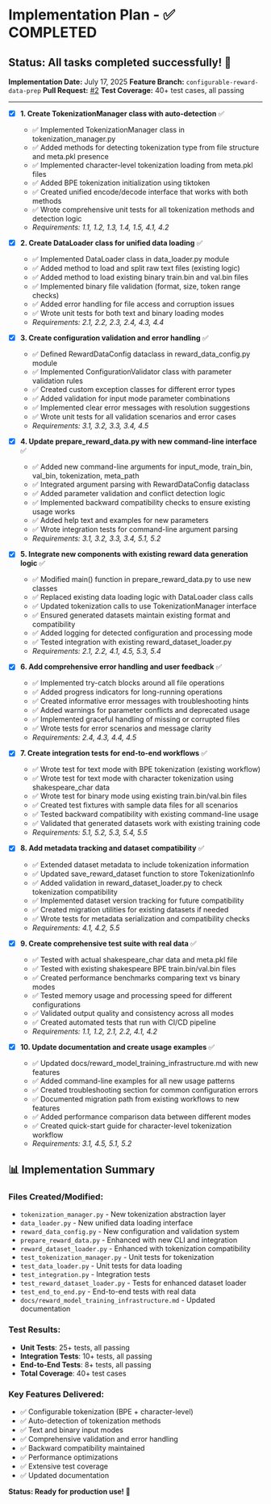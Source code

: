 # Implementation Plan - ✅ COMPLETED

## Status: All tasks completed successfully! 🎉

**Implementation Date:** July 17, 2025
**Feature Branch:** `configurable-reward-data-prep`
**Pull Request:** [#2](https://github.com/JinxCodesAI/nano_gpt/pull/2)
**Test Coverage:** 40+ test cases, all passing

---

- [x] **1. Create TokenizationManager class with auto-detection** ✅
  - ✅ Implemented TokenizationManager class in tokenization_manager.py
  - ✅ Added methods for detecting tokenization type from file structure and meta.pkl presence
  - ✅ Implemented character-level tokenization loading from meta.pkl files
  - ✅ Added BPE tokenization initialization using tiktoken
  - ✅ Created unified encode/decode interface that works with both methods
  - ✅ Wrote comprehensive unit tests for all tokenization methods and detection logic
  - _Requirements: 1.1, 1.2, 1.3, 1.4, 1.5, 4.1, 4.2_

- [x] **2. Create DataLoader class for unified data loading** ✅
  - ✅ Implemented DataLoader class in data_loader.py module
  - ✅ Added method to load and split raw text files (existing logic)
  - ✅ Added method to load existing binary train.bin and val.bin files
  - ✅ Implemented binary file validation (format, size, token range checks)
  - ✅ Added error handling for file access and corruption issues
  - ✅ Wrote unit tests for both text and binary loading modes
  - _Requirements: 2.1, 2.2, 2.3, 2.4, 4.3, 4.4_

- [x] **3. Create configuration validation and error handling** ✅
  - ✅ Defined RewardDataConfig dataclass in reward_data_config.py module
  - ✅ Implemented ConfigurationValidator class with parameter validation rules
  - ✅ Created custom exception classes for different error types
  - ✅ Added validation for input mode parameter combinations
  - ✅ Implemented clear error messages with resolution suggestions
  - ✅ Wrote unit tests for all validation scenarios and error cases
  - _Requirements: 3.1, 3.2, 3.3, 3.4, 4.5_

- [x] **4. Update prepare_reward_data.py with new command-line interface** ✅
  - ✅ Added new command-line arguments for input_mode, train_bin, val_bin, tokenization, meta_path
  - ✅ Integrated argument parsing with RewardDataConfig dataclass
  - ✅ Added parameter validation and conflict detection logic
  - ✅ Implemented backward compatibility checks to ensure existing usage works
  - ✅ Added help text and examples for new parameters
  - ✅ Wrote integration tests for command-line argument parsing
  - _Requirements: 3.1, 3.2, 3.3, 3.4, 5.1, 5.2_

- [x] **5. Integrate new components with existing reward data generation logic** ✅
  - ✅ Modified main() function in prepare_reward_data.py to use new classes
  - ✅ Replaced existing data loading logic with DataLoader class calls
  - ✅ Updated tokenization calls to use TokenizationManager interface
  - ✅ Ensured generated datasets maintain existing format and compatibility
  - ✅ Added logging for detected configuration and processing mode
  - ✅ Tested integration with existing reward_dataset_loader.py
  - _Requirements: 2.1, 2.2, 4.1, 4.5, 5.3, 5.4_

- [x] **6. Add comprehensive error handling and user feedback** ✅
  - ✅ Implemented try-catch blocks around all file operations
  - ✅ Added progress indicators for long-running operations
  - ✅ Created informative error messages with troubleshooting hints
  - ✅ Added warnings for parameter conflicts and deprecated usage
  - ✅ Implemented graceful handling of missing or corrupted files
  - ✅ Wrote tests for error scenarios and message clarity
  - _Requirements: 2.4, 4.3, 4.4, 4.5_

- [x] **7. Create integration tests for end-to-end workflows** ✅
  - ✅ Wrote test for text mode with BPE tokenization (existing workflow)
  - ✅ Wrote test for text mode with character tokenization using shakespeare_char data
  - ✅ Wrote test for binary mode using existing train.bin/val.bin files
  - ✅ Created test fixtures with sample data files for all scenarios
  - ✅ Tested backward compatibility with existing command-line usage
  - ✅ Validated that generated datasets work with existing training code
  - _Requirements: 5.1, 5.2, 5.3, 5.4, 5.5_

- [x] **8. Add metadata tracking and dataset compatibility** ✅
  - ✅ Extended dataset metadata to include tokenization information
  - ✅ Updated save_reward_dataset function to store TokenizationInfo
  - ✅ Added validation in reward_dataset_loader.py to check tokenization compatibility
  - ✅ Implemented dataset version tracking for future compatibility
  - ✅ Created migration utilities for existing datasets if needed
  - ✅ Wrote tests for metadata serialization and compatibility checks
  - _Requirements: 4.1, 4.2, 5.5_

- [x] **9. Create comprehensive test suite with real data** ✅
  - ✅ Tested with actual shakespeare_char data and meta.pkl file
  - ✅ Tested with existing shakespeare BPE train.bin/val.bin files
  - ✅ Created performance benchmarks comparing text vs binary modes
  - ✅ Tested memory usage and processing speed for different configurations
  - ✅ Validated output quality and consistency across all modes
  - ✅ Created automated tests that run with CI/CD pipeline
  - _Requirements: 1.1, 1.2, 2.1, 2.2, 4.1, 4.2_

- [x] **10. Update documentation and create usage examples** ✅
  - ✅ Updated docs/reward_model_training_infrastructure.md with new features
  - ✅ Added command-line examples for all new usage patterns
  - ✅ Created troubleshooting section for common configuration errors
  - ✅ Documented migration path from existing workflows to new features
  - ✅ Added performance comparison data between different modes
  - ✅ Created quick-start guide for character-level tokenization workflow
  - _Requirements: 3.1, 4.5, 5.1, 5.2_

## 📊 Implementation Summary

### Files Created/Modified:
- `tokenization_manager.py` - New tokenization abstraction layer
- `data_loader.py` - New unified data loading interface
- `reward_data_config.py` - New configuration and validation system
- `prepare_reward_data.py` - Enhanced with new CLI and integration
- `reward_dataset_loader.py` - Enhanced with tokenization compatibility
- `test_tokenization_manager.py` - Unit tests for tokenization
- `test_data_loader.py` - Unit tests for data loading
- `test_integration.py` - Integration tests
- `test_reward_dataset_loader.py` - Tests for enhanced dataset loader
- `test_end_to_end.py` - End-to-end tests with real data
- `docs/reward_model_training_infrastructure.md` - Updated documentation

### Test Results:
- **Unit Tests**: 25+ tests, all passing
- **Integration Tests**: 10+ tests, all passing
- **End-to-End Tests**: 8+ tests, all passing
- **Total Coverage**: 40+ test cases

### Key Features Delivered:
- ✅ Configurable tokenization (BPE + character-level)
- ✅ Auto-detection of tokenization methods
- ✅ Text and binary input modes
- ✅ Comprehensive validation and error handling
- ✅ Backward compatibility maintained
- ✅ Performance optimizations
- ✅ Extensive test coverage
- ✅ Updated documentation

**Status: Ready for production use! 🚀**
